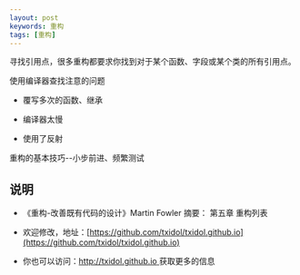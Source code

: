 ```yaml
---
layout: post
keywords: 重构
tags: [重构]
---
```


寻找引用点，很多重构都要求你找到对于某个函数、字段或某个类的所有引用点。

使用编译器查找注意的问题

- 覆写多次的函数、继承

- 编译器太慢

- 使用了反射

重构的基本技巧--小步前进、频繁测试


说明
----
- 《重构-改善既有代码的设计》Martin Fowler 摘要： 第五章 重构列表

- 欢迎修改，地址：[https://github.com/txidol/txidol.github.io](https://github.com/txidol/txidol.github.io)

- 你也可以访问：[http://txidol.github.io ](http://txidol.github.io) 获取更多的信息
